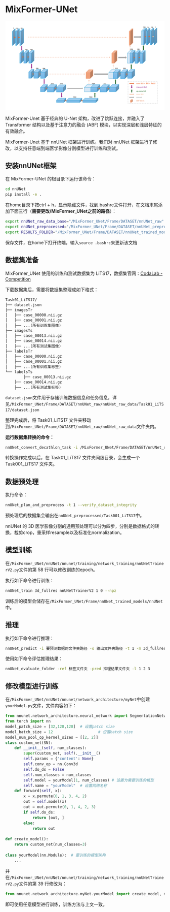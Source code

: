 # MixFormer-UNet

![image-20240118151356010](./README.assets/image-20240118151356010.png)

MixFormer-Unet 基于经典的 U-Net 架构，改进了跳跃连接，并融入了 Transformer 结构以及基于注意力的融合 (ABF) 模块，以实现深层和浅层特征的有效融合。

MixFormer-Unet 基于 nnUNet 框架进行训练。我们对 nnUNet 框架进行了修改，以支持任意端到端医学影像分割模型进行训练和测试。

## 安装nnUNet框架

在 MixFormer-UNet 的根目录下运行该命令：

```bash
cd nnUNet
pip install -e .
```

在home目录下按ctrl + h，显示隐藏文件，找到.bashrc文件打开，在文档末尾添加下面三行（**需要更改/MixFormer_UNet之前的路径**）：

```bash
export nnUNet_raw_data_base="/MixFormer_UNet/Frame/DATASET/nnUNet_raw"
export nnUNet_preprocessed="/MixFormer_UNet/Frame/DATASET/nnUNet_preprocessed"
export RESULTS_FOLDER="/MixFormer_UNet/Frame/DATASET/nnUNet_trained_models"
```

保存文件，在home下打开终端，输入`source .bashrc`来更新该文档

## 数据集准备

MixFormer_UNet 使用的训练和测试数据集为 LiTS17，数据集官网：[CodaLab - Competition](https://competitions.codalab.org/competitions/17094)

下载数据集后，需要将数据集整理成如下格式：

```
Task01_LiTS17/
├── dataset.json
├── imagesTr
│ 	├── case_00000.nii.gz
│   ├── case_00001.nii.gz
│   ├── ...(所有训练集图像)
├── imagesTs
│ 	├── case_00013.nii.gz
│   ├── case_00014.nii.gz
│   ├── ...(所有测试集图像)
├── labelsTr
│ 	├── case_00000.nii.gz
│   ├── case_00001.nii.gz
│   ├── ...(所有训练集标签)
└── labelsTs
		├── case_00013.nii.gz
    ├── case_00014.nii.gz
    ├── ...(所有测试集标签)
```

`dataset.json`文件用于存储训练数据信息和任务信息，详见`/MixFormer_UNet/Frame/DATASET/nnUNet_raw/nnUNet_raw_data/Task01_LiTS17/dataset.json`

整理完成后，将 Task01_LiTS17 文件夹移动到`/MixFormer_UNet/Frame/DATASET/nnUNet_raw/nnUNet_raw_data`文件夹内。

**运行数据集转换的命令：**

```bash
nnUNet_convert_decathlon_task -i /MixFormer_UNet/Frame/DATASET/nnUNet_raw/nnUNet_raw_data/Task01_LiTS17
```

转换操作完成以后，在 Task01_LiTS17 文件夹同级目录，会生成一个 Task001_LiTS17 文件夹。

## 数据预处理

执行命令：
```bash
nnUNet_plan_and_preprocess -t 1 --verify_dataset_integrity
```

预处理后的数据集会输出在`nnUNet_preprocessed/Task001_LiTS17`中。

nnUNet 的 3D 医学影像分割的通用预处理可以分为四步，分别是数据格式的转换，裁剪crop，重采样resample以及标准化normalization。

## 模型训练

在`/MixFormer_UNet/nnUNet/nnunet/training/network_training/nnUNetTrainerV2.py`文件的第 58 行可以修改训练的epoch。

执行如下命令进行训练：

```bash
nnUNet_train 3d_fullres nnUNetTrainerV2 1 0 --npz
```

训练后的模型会储存在`/MixFormer_UNet/Frame/nnUNet_trained_models/nnUNet`中。

## 推理

执行如下命令进行推理：

```bash
nnUNet_predict -i 要预测数据的文件夹路径 -o 输出文件夹路径 -t 1 -m 3d_fullres -f 0
```

使用如下命令评估推理结果：

```bash
nnUNet_evaluate_folder -ref 标签文件夹 -pred 推理结果文件夹 -l 1 2 3
```

## 修改模型进行训练

在`/MixFormer_UNet/nnUNet/nnunet/network_architecture/myNet`中创建`yourModel.py`文件，文件内容如下：

```python
from nnunet.network_architecture.neural_network import SegmentationNetwork as SN
from torch import nn
model_patch_size = [32,128,128]  # 设置patch size
model_batch_size = 12  					 # 设置batch size
model_num_pool_op_kernel_sizes = [[2, 2]]
class custom_net(SN):
    def __init__(self, num_classes):
        super(custom_net, self).__init__()
        self.params = {'content': None}
        self.conv_op = nn.Conv3d
        self.do_ds = False
        self.num_classes = num_classes
        self.model = yourModel(1, num_classes) # 设置为需要训练的模型
        self.name = "yourModel"  # 设置网络名称
    def forward(self, x):
        x = x.permute(0, 1, 3, 4, 2)
        out = self.model(x)
        out = out.permute(0, 1, 4, 2, 3)
        if self.do_ds:
            return [out, ]
        else:
            return out

def create_model():
    return custom_net(num_classes=3)
  
class yourModel(nn.Module):  # 要训练的模型架构
  	...
```

并在`/MixFormer_UNet/nnUNet/nnunet/training/network_training/nnUNetTrainerV2.py`文件的第 39 行修改为：

```python
from nnunet.network_architecture.myNet.yourModel import create_model, model_patch_size, model_batch_size, model_num_pool_op_kernel_sizes
```

即可使用任意模型进行训练，训练方法与上文一致。